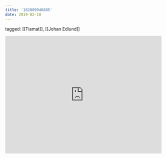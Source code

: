 ```yaml
---
title: '182889946885'
date: 2019-02-18
---
```

tagged: [[Tiamat]], [[Johan Edlund]]
<iframe allow="accelerometer; autoplay; clipboard-write; encrypted-media; gyroscope; picture-in-picture" allowfullscreen="" frameborder="0" height="375" id="youtube_iframe" src="https://www.youtube.com/embed/BfC6HjihqZY?feature=oembed&amp;enablejsapi=1&amp;origin=https://safe.txmblr.com&amp;wmode=opaque" width="500"></iframe>